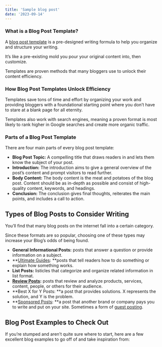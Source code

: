```yaml
---
title: 'Sample blog post'
date: '2023-09-14'
---
```


### What is a Blog Post Template?

A [blog post template](https://bloggingtips.com/blog-post-template/) is a pre-designed writing formula to help you organize and structure your writing.

It’s like a pre-existing mold you pour your original content into, then customize.

Templates are proven methods that many bloggers use to unlock their content efficiency.

### How Blog Post Templates Unlock Efficiency

Templates save tons of time and effort by organizing your work and providing bloggers with a foundational starting point where you don’t have to stare at a blank page for all eternity.

Templates also work with search engines, meaning a proven format is most likely to rank higher in Google searches and create more organic traffic.

### Parts of a Blog Post Template

There are four main parts of every blog post template:

* **Blog Post Topic:** A compelling title that draws readers in and lets them know the subject of your post.
* **Introduction:** The introduction aims to give a general overview of the post’s content and prompt visitors to read further.
* **Body Content:** The body content is the meat and potatoes of the blog post. Content should be as in-depth as possible and consist of high-quality content, keywords, and headings.
* **Conclusion:** The conclusion gives final thoughts, reiterates the main points, and includes a call to action.

## Types of Blog Posts to Consider Writing

You’ll find that many blog posts on the internet fall into a certain category.

Since these formats are so popular, choosing one of these types may increase your Blog’s odds of being found.

* **General Informational Posts:** posts that answer a question or provide information on a subject.
* **[Ultimate Guides](https://bloggingtips.com/ultimate-guide/): **posts that tell readers how to do something or explain how something works.
* **List Posts:** listicles that categorize and organize related information in list format.
* **[Review Posts](https://bloggingtips.com/product-review-blogger/):** posts that review and analyze products, services, content, people, or others for their audience.
* **Best X for Y Posts: **a post that provides solutions. X represents the solution, and Y is the problem.
* **[Sponsored Posts](https://bloggingtips.com/sponsored-post/): **a post that another brand or company pays you to write and put on your site. Sometimes a form of [guest posting](https://bloggingtips.com/guest-posting/).

## Blog Post Examples to Check Out

If you’re stumped and aren’t quite sure where to start, here are a few excellent blog examples to go off of and take inspiration from:
